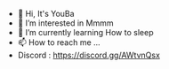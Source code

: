 - 👋 Hi, It's YouBa
- 👀 I’m interested in Mmmm
- 🌱 I’m currently learning How to sleep
- 📫 How to reach me ...
- Discord : https://discord.gg/AWtvnQsx
